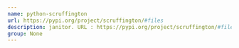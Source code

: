 ```yaml
---
name: python-scruffington
url: https://pypi.org/project/scruffington/#files
description: janitor. URL : https://pypi.org/project/scruffington/#files Groups : None
group: None
---
```

